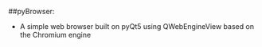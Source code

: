 ##pyBrowser:
- A simple web browser built on pyQt5 using QWebEngineView based on the Chromium engine